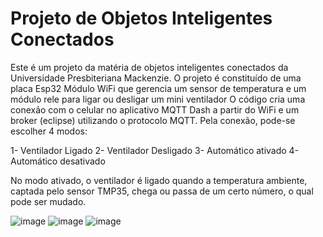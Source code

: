 # Projeto de Objetos Inteligentes Conectados

Este é um projeto da matéria de objetos inteligentes conectados da Universidade Presbiteriana Mackenzie.
O projeto é constituído de uma placa Esp32 Módulo WiFi que gerencia um sensor de temperatura e um módulo rele para ligar ou desligar um mini ventilador
O código cria uma conexão com o celular no aplicativo MQTT Dash a partir do WiFi e um broker (eclipse) utilizando o protocolo MQTT. Pela conexão, pode-se escolher 4 modos:

1- Ventilador Ligado
2- Ventilador Desligado
3- Automático ativado
4- Automático desativado

No modo ativado, o ventilador é ligado quando a temperatura ambiente, captada pelo sensor TMP35, chega ou passa de um certo número, o qual pode ser mudado.


![image](https://user-images.githubusercontent.com/43524597/120084710-e9886180-c0a8-11eb-8ba1-d79245ff8e34.png)
![image](https://user-images.githubusercontent.com/43524597/120086046-8819c000-c0b3-11eb-8fd1-55c6d70fdc69.png)
![image](https://user-images.githubusercontent.com/43524597/120086086-a97aac00-c0b3-11eb-8853-fde79e275e0b.png)
